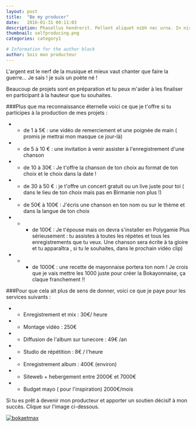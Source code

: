 ```yaml
---
layout: post
title:  "Be my producer"
date:   2016-01-31 09:11:03
description: Phasellus hendrerit. Pellent aliquet nibh nec urna. In nis aliquet vel, dapibus id,mattis.
thumbnail: selfproducing.png
categories: category1

# Information for the author block
author: Sois mon producteur
---
```

L'argent est le nerf de la musique et mieux vaut chanter que faire la guerre... Je sais ! je suis un poète né !

Beaucoup de projets sont en préparation et tu peux m'aider à les finaliser en participant à la hauteur que tu souhaites.

###Plus que ma reconnaissance éternelle voici ce que je t'offre si tu participes à la production de mes projets :

* - de 1 à 5€ : une vidéo de remerciement et une poignée de main ( promis je mettrai mon masque ce jour-là)
* - de 5 à 10 € : une invitation à venir assister à l'enregistrement d'une chanson
* - de 10 à 30€ : Je t'offre la chanson de ton choix au format de ton choix et le choix dans la date !
* - de 30 à 50 € : je t'offre un concert gratuit ou un live juste pour toi ( dans le lieu de ton choix mais pas en Birmanie non plus !)
* - de 50€ à 100€ : J'écris une chanson en ton nom ou sur le thème et dans la langue de ton choix
* - + de 100€ : Je t'épouse mais on devra s'installer en Polygamie
Plus sérieusement : tu assistes à toutes les répètes et tous les enregistrements que tu veux. Une chanson sera écrite à ta gloire et tu apparaîtra , si tu le souhaites, dans le prochain vidéo clip)
* - + de 1000€ : une recette de mayonnaise portera ton nom ! Je crois que je vais mettre les 1000 juste pour créer la Bokayonnaise, ça claque franchement !!

###Pour que cela ait plus de sens de donner, voici ce que je paye pour les services suivants :

* - Enregistrement et mix : 30€/ heure
* - Montage vidéo : 250€
* - Diffusion de l'album sur tunecore : 49€ /an
* - Studio de répétition : 8€ / l'heure
* - Enregistrement album : 400€ (environ)
* - Siteweb + hebergement entre 2000€ et 7000€
* - Budget mayo ( pour l'inspiration) 2000€/mois

Si tu es prêt à devenir mon producteur et apporter un soutien décisif à mon succès.
Clique sur l'image ci-dessous.

<a href="https://www.paypal.com/paypalme/bokaomw?utm_source=unp&utm_medium=email&utm_campaign=PPC000628&utm_unptid=289979dc-9823-11ea-ae93-b875c0b0bf0d&ppid=PPC000628&cnac=FR&rsta=fr_FR&cust=4NMQW6GD6M3CG&unptid=289979dc-9823-11ea-ae93-b875c0b0bf0d&calc=7af48640f9979&unp_tpcid=ppme-social-user-profile-created&page=main%3Aemail%3APPC000628%3A%3A%3A&pgrp=main%3Aemail&e=cl&mchn=em&s=ci&mail=sys&xt=104037"  target="_blank">![bokaetmax]({{site.url}}/assets/img/fry-donation.png)</a>



